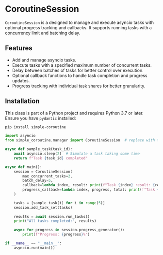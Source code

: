 # CoroutineSession

`CoroutineSession` is a designed to manage and execute asyncio tasks with optional progress tracking and callbacks. It supports running tasks with a concurrency limit and batching delay.

## Features

- Add and manage asyncio tasks.
- Execute tasks with a specified maximum number of concurrent tasks.
- Delay between batches of tasks for better control over execution.
- Optional callback functions to handle task completion and progress updates.
- Progress tracking with individual task shares for better granularity.

## Installation

This class is part of a Python project and requires Python 3.7 or later. Ensure you have `pydantic` installed:

```bash
pip install simple-coroutine
```

```python
import asyncio
from simple_coroutine.manager import CoroutineSession  # replace with the actual import path

async def sample_task(task_id):
    await asyncio.sleep(2)  # Simulate a task taking some time
    return f"Task {task_id} completed"

async def main():
    session = CoroutineSession(
        max_concurrent_tasks=2,
        batch_delay=5,
        callback=lambda index, result: print(f"Task {index} result: {result}"),
        progress_callback=lambda index, progress, total: print(f"Task {index} progress: {progress}, Total: {total}")
    )

    tasks = [sample_task(i) for i in range(5)]
    session.add_task_set(tasks)
    
    results = await session.run_tasks()
    print("All tasks completed:", results)

    async for progress in session.progress_generator():
        print(f"Progress: {progress}%")

if __name__ == "__main__":
    asyncio.run(main())
```